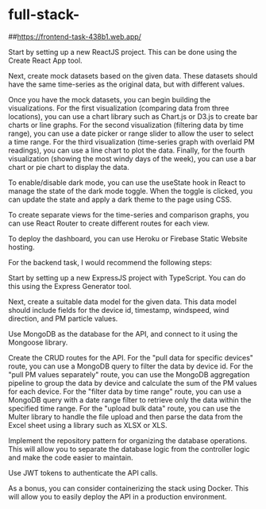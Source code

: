 # full-stack-

##https://frontend-task-438b1.web.app/

Start by setting up a new ReactJS project. This can be done using the Create React App tool.

Next, create mock datasets based on the given data. These datasets should have the same time-series as the original data, but with different values.

Once you have the mock datasets, you can begin building the visualizations. For the first visualization (comparing data from three locations), you can use a chart library such as Chart.js or D3.js to create bar charts or line graphs. For the second visualization (filtering data by time range), you can use a date picker or range slider to allow the user to select a time range. For the third visualization (time-series graph with overlaid PM readings), you can use a line chart to plot the data. Finally, for the fourth visualization (showing the most windy days of the week), you can use a bar chart or pie chart to display the data.

To enable/disable dark mode, you can use the useState hook in React to manage the state of the dark mode toggle. When the toggle is clicked, you can update the state and apply a dark theme to the page using CSS.

To create separate views for the time-series and comparison graphs, you can use React Router to create different routes for each view.

To deploy the dashboard, you can use Heroku or Firebase Static Website hosting.

For the backend task, I would recommend the following steps:

Start by setting up a new ExpressJS project with TypeScript. You can do this using the Express Generator tool.

Next, create a suitable data model for the given data. This data model should include fields for the device id, timestamp, windspeed, wind direction, and PM particle values.

Use MongoDB as the database for the API, and connect to it using the Mongoose library.

Create the CRUD routes for the API. For the "pull data for specific devices" route, you can use a MongoDB query to filter the data by device id. For the "pull PM values separately" route, you can use the MongoDB aggregation pipeline to group the data by device and calculate the sum of the PM values for each device. For the "filter data by time range" route, you can use a MongoDB query with a date range filter to retrieve only the data within the specified time range. For the "upload bulk data" route, you can use the Multer library to handle the file upload and then parse the data from the Excel sheet using a library such as XLSX or XLS.

Implement the repository pattern for organizing the database operations. This will allow you to separate the database logic from the controller logic and make the code easier to maintain.

Use JWT tokens to authenticate the API calls.

As a bonus, you can consider containerizing the stack using Docker. This will allow you to easily deploy the API in a production environment.
 
